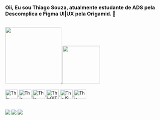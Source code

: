 ### Oii, Eu sou Thiago Souza, atualmente estudante de ADS pela Descomplica e Figma UI|UX pela Origamid.  👋

  <br>
  <a href="https://github.com/rafaballerini">
  <img height="180em" src="https://github-readme-stats.vercel.app/api?username=gtithiagosouza&show_icons=true&theme=dracula&include_all_commits=true&count_private=true"/>
  <img height="120em" src="https://github-readme-stats.vercel.app/api/top-langs/?username=gtithiagosouza&layout=compact&langs_count=7&theme=dracula"/>
</div>

<div style="display: inline_block"><br>
  <img align="center" alt="Thi-Figma" height="30" width="40" src="https://cdn.jsdelivr.net/gh/devicons/devicon/icons/figma/figma-original.svg">
  <img align="center" alt="Thi-HTML" height="30" width="40" src="https://cdn.jsdelivr.net/gh/devicons/devicon/icons/html5/html5-original.svg">
  <img align="center" alt="Thi-CSS" height="30" width="40" src="https://cdn.jsdelivr.net/gh/devicons/devicon/icons/css3/css3-original.svg">
  <img align="center" alt="Thi-GIT" height="30" width="40" src="https://cdn.jsdelivr.net/gh/devicons/devicon/icons/git/git-original.svg">
  <img align="center" alt="Thi-JS" height="30" width="40" src="https://cdn.jsdelivr.net/gh/devicons/devicon/icons/javascript/javascript-original.svg">
  <img align="center" alt="Thi-REACT" height="30" width="40" src="https://cdn.jsdelivr.net/gh/devicons/devicon/icons/react/react-original.svg">
</div>
<br>
<br>
<div> 
    <a href="https://t.me/zanzobr" target="_blank"><img src="https://img.shields.io/badge/Telegram-2CA5E0?style=for-the-badge&logo=telegram&logoColor=white" target="_blank"></a>
   <a href = "mailto:gti.thiago@gmail.com"><img src="https://img.shields.io/badge/-Gmail-%23333?style=for-the-badge&logo=gmail&logoColor=white" target="_blank"></a>
 	<a href="https://twitter.com/Zanzobr" target="_blank"><img src="https://img.shields.io/badge/Twitter-1DA1F2?style=for-the-badge&logo=twitter&logoColor=white" target="_blank"></a>
 </div>

